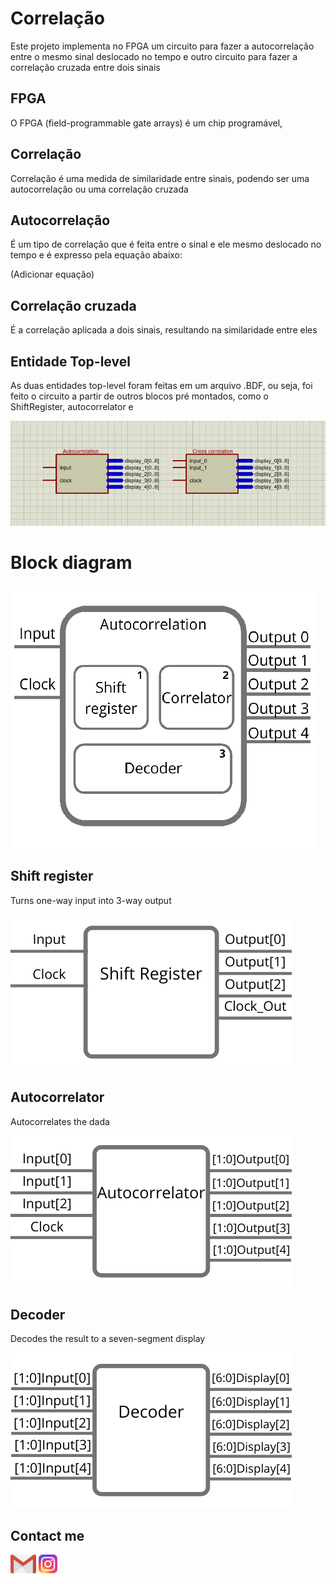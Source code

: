 # Correlação
Este projeto implementa no FPGA um circuito para fazer a autocorrelação entre o mesmo sinal deslocado no tempo e outro circuito para fazer a correlação cruzada entre dois sinais 

## FPGA
O FPGA (field-programmable gate arrays) é um chip programável,  

## Correlação
Correlação é uma medida de similaridade entre sinais, podendo ser uma autocorrelação ou uma correlação cruzada

## Autocorrelação
É um tipo de correlação que é feita entre o sinal e ele mesmo deslocado no tempo e é expresso pela equação abaixo:

(Adicionar equação)

## Correlação cruzada
É a correlação aplicada a dois sinais, resultando na similaridade entre eles

## Entidade Top-level
As duas entidades top-level foram feitas em um arquivo .BDF, ou seja, foi feito o circuito a partir de outros blocos pré montados, como o ShiftRegister, autocorrelator e  

![](../Output_files/Correlation.png)
 




# Block diagram
![](../Output_files/Diagram.png)

## Shift register
 Turns one-way input into 3-way output

 ![](../Output_files/ShiftRegister.png)
 
## Autocorrelator
 Autocorrelates the dada

 ![](../Output_files/Autocorrelator.png)
 
## Decoder
 Decodes the result to a seven-segment display
 
 ![](../Output_files/Decoder.png)

## Contact me
[![](../Output_files/gmail.png)](jefferson.lopes@ee.ufcg.edu.br)     [![](../Output_files/insta.png)](https://instagram.com/jeff.777.lopes?igshid=1i5gr7ch0bvkd)

